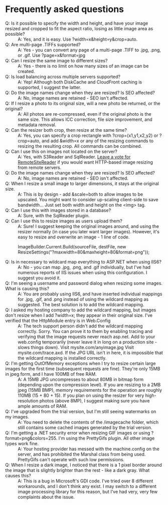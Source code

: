 # Frequently asked questions

<dl class="faq"> <dt>Q: Is it possible to specify the width and height, and have your image resized and cropped to fit the aspect ratio, losing as little image area as possible? </dt> <dd>A: Yes, and it is easy. Use ?width=x&amp;height=y&amp;crop=auto.


</dd> <dt>Q: Are multi-page .TIFFs supported? </dt> <dd>A: Yes - you can convert any page of a multi-page .TIFF to .jpg, .png, or .gif. Use ?page=x&amp;format=jpg

</dd> <dt>Q: Can I resize the same image to different sizes? </dt> <dd>A: Yes - there is no limit on how many sizes of an image can be created.

</dd> <dt>Q: Is load balancing across multiple servers supported? </dt> <dd>A: Yep! Although both DiskCache and CloudFront caching is supported, I suggest the latter. 

</dd> <dt>Q: Do the image names change when they are resized? Is SEO affected? </dt> <dd>A: No, image names are retained - SEO isn't affected.

</dd> <dt>Q: If I resize a photo to its original size, will a new photo be returned, or the original? </dt> <dd>A: All photos are re-compressed, even if the original photo is the same size. This allows ICC correction, file size improvement, and metadata removal.

</dd> <dt>Q: Can the resizer both crop, then resize at the same time? </dt> <dd>A: Yes, you can specify a crop rectangle with ?crop=(x1,y1,x2,y2) or ?crop=auto, and add &amp;width=x or any of the resizing commands to resizing the resulting crop.
All commands can be combined.

</dd> <dt>Q: Can I use this on images not located on the server? </dt> <dd>A: Yes, with S3Reader and SqlReader. <a href="http://resizer.uservoice.com/forums/108373-image-resizer-v3/suggestions/1876777-create-the-remotesitereader-plugin">Leave a vote for RemoteSiteReader</a> if you would want HTTP-based image resizing from remote servers.
	
</dd> <dt>Q: Do the image names change when they are resized? Is SEO affected? </dt> <dd>A: No, image names are retained - SEO isn't affected.

</dd> <dt>Q: When I resize a small image to larger dimensions, it stays at the original size. </dt> <dd>A: This is by design - add &amp;scale=both to allow images to be upscaled. You might want to consider up-scaling client-side to save bandwidth... Just set both width and height on the &lt;img&gt; tag.

</dd> <dt>Q: Can I use this with images stored in a database? </dt> <dd>A: Sure, with the SqlReader plugin. 

</dd> <dt>Q: Can I use this to resize images as users upload them? </dt> <dd>A: Sure! I suggest keeping the original images around, and using the resizer normally (in case you later want larger images).
However, it's easy to resize and overwrite an image - 1 line of code.

ImageBuilder.Current.Build(sourceFile, destFile, new ResizeSettings("?maxwidth=80&amp;maxheight=80&amp;format=png"));

</dd> <dt>Q: Is in necessary to wildcard map everything to ASP.NET when using IIS6? </dt> <dd>A: No - you can map .jpg, .png, and .gif individually, but I've had numerous reports of IIS issues when using this configuration. I suggest you avoid it.

</dd> <dt>Q: I'm seeing a username and password dialog when resizing some images. What is causing this? </dt> <dd>A: You are probably using IIS6, and have inserted individual mappings for .jpg, .gif, and .png instead of using the wildcard mapping as suggested.
The best solution is to add the wildcard mapping.

</dd> <dt>Q: I asked my hosting company to add the wildcard mapping, but images don't resize when I add ?width=x; they appear in their original size. I've verified that the HttpModule entry is in Web.Config </dt> <dd>A: The tech support person didn't add the wildcard mapping correctly. Sorry. You can prove it to them by enabling tracing and verifying that the
image requests never reach asp.net.
Add
to your web.config temporarily (never leave it in long on a production site - slows things down).
Visit mysite.com/anyimage.jpg
Visit mysite.com/trace.axd. If the JPG URL isn't in here, it is impossible that the wildcard mapping is installed correctly.

</dd> <dt>Q: I'm getting OutOfMemory exceptions when I try to resize certain large images for the first time (subsequent requests are fine). They're only 15MB in jpeg form, and I have 100MB of free RAM. </dt> <dd>A:
A 15MB JPG uncompresses to about 80MB in bitmap form (depending upon the compression level). If you are resizing to a 2MB jpeg (15MB BMP), memory requirements for the
operation are roughly 110MB (15 + 80 + 15). If you plan on using the resizer for very high-resolution photos (above 8MP), I suggest making sure you have ample amounts of RAM.

</dd> <dt>Q: I've upgraded from the trial version, but I'm still seeing watermarks on my images. </dt> <dd>A: You need to delete the contents of the /imagecache folder, which still contains some cached images generated by the trial version.

</dd> <dt>Q: I'm getting a .NET security error when resizing GIF images  or using ?format=png&amp;colors=255. I'm using the PrettyGifs plugin. All other image types work fine.

</dt> <dd>A: Your hosting provider has messed with the machine.config on the server, and
has prohibited the Marshal class from being used. PrettyGifs can't operate with such low permissions. 


</dd> <dt>Q: When I resize a dark image, I noticed that there is a 1 pixel border around the image that is slightly brighter than the rest - like a dark gray. What causes this? </dt> <dd>A: This is a bug in Microsoft's GDI code. I've tried over 8 different workarounds, and I don't think any exist.
I may switch to a different image processing library for this reason, but I've had very, very few complaints about the issue.


</dd> </dl>